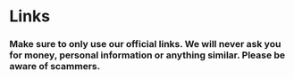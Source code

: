 # Links

### Make sure to only use our official links. We will never ask you for money, personal information or anything similar. Please be aware of scammers.
